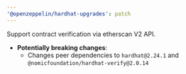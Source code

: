 ```yaml
---
'@openzeppelin/hardhat-upgrades': patch
---
```


Support contract verification via etherscan V2 API.
- **Potentially breaking changes**:
  - Changes peer dependencies to `hardhat@2.24.1` and `@nomicfoundation/hardhat-verify@2.0.14`
